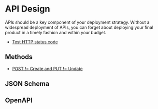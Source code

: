 # API Design

APIs should be a key component of your deployment strategy. Without a widespread deployment of APIs, you can forget about deploying your final product in a timely fashion and within your budget.

* [Test HTTP status code](http://httpstat.us/)

## Methods

* [POST != Create and PUT != Update](http://www.eq8.eu/blogs/37-post-create-and-put-update)

## JSON Schema

## OpenAPI